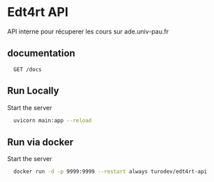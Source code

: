 
# Edt4rt API

API interne pour récuperer les cours sur ade.univ-pau.fr




## documentation

```http
  GET /docs
```




## Run Locally

Start the server

```bash
  uvicorn main:app --reload
```


## Run via docker

Start the server

```bash
  docker run -d -p 9999:9999 --restart always turodev/edt4rt-api
```
